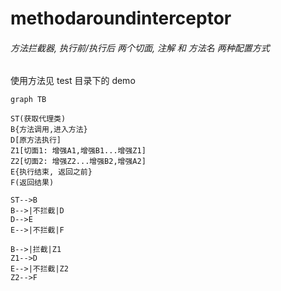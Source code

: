 # methodaroundinterceptor
###### 方法拦截器, 执行前/执行后 两个切面, 注解 和 方法名 两种配置方式
使用方法见 test 目录下的 demo

```
graph TB

ST(获取代理类)
B{方法调用,进入方法}
D[原方法执行]
Z1[切面1: 增强A1,增强B1...增强Z1]
Z2[切面2: 增强Z2...增强B2,增强A2]
E{执行结束, 返回之前}
F(返回结果)

ST-->B
B-->|不拦截|D
D-->E
E-->|不拦截|F

B-->|拦截|Z1
Z1-->D
E-->|不拦截|Z2
Z2-->F

```
